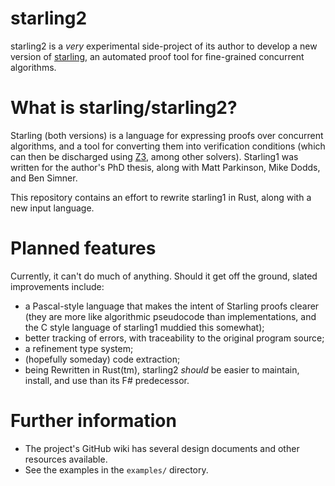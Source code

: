 # starling2

starling2 is a _very_ experimental side-project of its author to develop a
new version of [starling](https://github.com/MattWindsor91/starling-tool), an
automated proof tool for fine-grained concurrent algorithms.


# What is starling/starling2?

Starling (both versions) is a language for expressing proofs over concurrent
algorithms, and a tool for converting them into verification conditions
(which can then be discharged using [Z3](https://github.com/Z3Prover/z3), among
other solvers).  Starling1 was written for the author's PhD thesis, along with
Matt Parkinson, Mike Dodds, and Ben Simner.

This repository contains an effort to rewrite starling1 in Rust, along with a
new input language.


# Planned features

Currently, it can't do much of anything.  Should it get off the ground, slated
improvements include:

- a Pascal-style language that makes the intent of Starling proofs clearer
  (they are more like algorithmic pseudocode than implementations, and the C
  style language of starling1 muddied this somewhat);
- better tracking of errors, with traceability to the original program source;
- a refinement type system;
- (hopefully someday) code extraction;
- being Rewritten in Rust(tm),  starling2 _should_ be easier to maintain,
  install, and use than its F# predecessor.


# Further information

- The project's GitHub wiki has several design documents and other resources available.
- See the examples in the `examples/` directory.